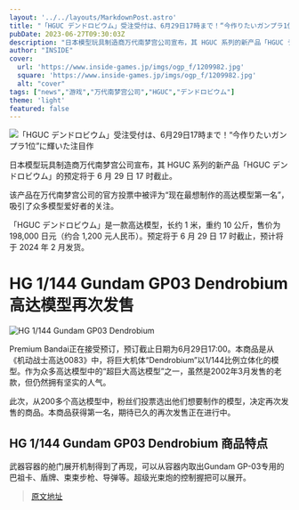 ```yaml
---
layout: '../../layouts/MarkdownPost.astro'
title: "「HGUC デンドロビウム」受注受付は、6月29日17時まで！“今作りたいガンプラ1位”に輝いた注目作"
pubDate: 2023-06-27T09:30:03Z
description: "日本模型玩具制造商万代南梦宫公司宣布，其 HGUC 系列的新产品「HGUC デンドロビウム」的预定将于 6 月 29 日 17 时截止。"
author: "INSIDE"
cover:
  url: 'https://www.inside-games.jp/imgs/ogp_f/1209982.jpg'
  square: 'https://www.inside-games.jp/imgs/ogp_f/1209982.jpg'
  alt: "cover"
tags: ["news","游戏","万代南梦宫公司","HGUC","デンドロビウム"]
theme: 'light'
featured: false
---
```


![「HGUC デンドロビウム」受注受付は、6月29日17時まで！“今作りたいガンプラ1位”に輝いた注目作](https://www.inside-games.jp/imgs/ogp_f/1209982.jpg)

日本模型玩具制造商万代南梦宫公司宣布，其 HGUC 系列的新产品「HGUC デンドロビウム」的预定将于 6 月 29 日 17 时截止。

该产品在万代南梦宫公司的官方投票中被评为“现在最想制作的高达模型第一名”，吸引了众多模型爱好者的关注。

「HGUC デンドロビウム」是一款高达模型，长约 1 米，重约 10 公斤，售价为 198,000 日元（约合 1,200 元人民币）。预定将于 6 月 29 日 17 时截止，预计将于 2024 年 2 月发货。

# HG 1/144 Gundam GP03 Dendrobium 高达模型再次发售

![HG 1/144 Gundam GP03 Dendrobium](https://www.inside-games.jp/imgs/zoom/1209982.jpg)

Premium Bandai正在接受预订，预订截止日期为6月29日17:00。本商品是从《机动战士高达0083》中，将巨大机体“Dendrobium”以1/144比例立体化的模型。作为众多高达模型中的“超巨大高达模型”之一，虽然是2002年3月发售的老款，但仍然拥有坚实的人气。

此次，从200多个高达模型中，粉丝们投票选出他们想要制作的模型，决定再次发售的商品。本商品获得第一名，期待已久的再次发售正在进行中。

## HG 1/144 Gundam GP03 Dendrobium 商品特点

武器容器的舱门展开机制得到了再现，可以从容器内取出Gundam GP-03专用的巴祖卡、盾牌、束束步枪、导弹等。超级光束炮的控制握把可以展开。

>[原文地址](https://www.inside-games.jp/article/2023/06/27/146847.html)  